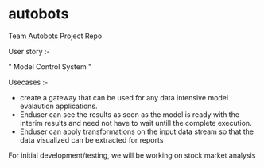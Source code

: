 # autobots
Team Autobots Project Repo

User story :-

" Model Control System "

Usecases :-

- create a gateway that can be used for any data intensive model evalaution applications.
- Enduser can see the results as soon as the model is ready with the interim results and need not have to wait untill the complete execution.
- Enduser can apply transformations on the input data stream so that the data visualized can be extracted for reports


For initial development/testing, we will be working on stock market analysis 
